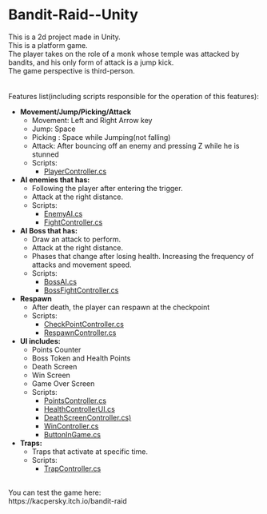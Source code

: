 # Bandit-Raid--Unity
This is a 2d project made in Unity.<br/>
This is a platform game.<br/>
The player takes on the role of a monk whose temple was attacked by bandits, and his only form of attack is a jump kick.<br/>
The game perspective is third-person.<br/>
<br/>
<br/>
Features list(including scripts responsible for the operation of this features):<br/>
- **Movement/Jump/Picking/Attack**<br/>
  - Movement: Left and Right Arrow key<br/>
  - Jump: Space
  - Picking : Space while Jumping(not falling)
  - Attack: After bouncing off an enemy and pressing Z while he is stunned
  - Scripts: 
    - [PlayerController.cs](https://github.com/KacperSkyKS/Bandit-Raid--Unity/tree/main/Assets/Scripts/Controllers/PlayerController.cs) <br/>
- **AI enemies that has:** <br/>
  - Following the player after entering the trigger.<br/>
  - Attack at the right distance. <br/>
  - Scripts:
    - [EnemyAI.cs](https://github.com/KacperSkyKS/Bandit-Raid--Unity/tree/main/Assets/Scripts/EnemiesAI/Bandit/EnemyAI.cs) <br/>
    - [FightController.cs](https://github.com/KacperSkyKS/Bandit-Raid--Unity/tree/main/Assets/Scripts/Controllers/FightController.cs)<br/>
- **AI Boss that has:** <br/>
  - Draw an attack to perform.<br/>
  - Attack at the right distance. <br/>
  - Phases that change after losing health. Increasing the frequency of attacks and movement speed.
  - Scripts: 
    - [BossAI.cs](https://github.com/KacperSkyKS/Bandit-Raid--Unity/tree/main/Scripts/EnemiesAI/Boss) <br/>
    - [BossFightController.cs](https://github.com/KacperSkyKS/Bandit-Raid--Unity/tree/main/Assets/Scripts/Controllers/BossFightController.cs)<br/>
- **Respawn**
  - After death, the player can respawn at the checkpoint
  - Scripts:
    - [CheckPointController.cs](https://github.com/KacperSkyKS/Bandit-Raid--Unity/tree/main/Assets/Scripts/Controllers/CheckPointController.cs)<br/>
    - [RespawnController.cs](https://github.com/KacperSkyKS/Bandit-Raid--Unity/tree/main/Assets/Scripts/Controllers/RespawnController.cs)<br/>
- **UI includes:** <br/>
  - Points Counter
  - Boss Token and Health Points
  - Death Screen
  - Win Screen
  - Game Over Screen
  - Scripts:
    - [PointsController.cs](https://github.com/KacperSkyKS/Bandit-Raid--Unity/tree/main/Assets/Scripts/Controllers/PointsController.cs)<br/>
    - [HealthControllerUI.cs](https://github.com/KacperSkyKS/Bandit-Raid--Unity/tree/main/Assets/Scripts/Controllers/HealthControllerUI.cs)<br/>
    - [DeathScreenController.cs)](https://github.com/KacperSkyKS/Bandit-Raid--Unity/tree/main/Assets/Scripts/Controllers/DeathScreenController.cs)<br/>
    - [WinController.cs](https://github.com/KacperSkyKS/Bandit-Raid--Unity/tree/main/Assets/Scripts/Controllers/WinController.cs)<br/>
    - [ButtonInGame.cs](https://github.com/KacperSkyKS/Bandit-Raid--Unity/tree/main/Assets/Scripts/Controllers/ButtonInGameController.cs)<br/>
- **Traps:**<br/>
  - Traps that activate at specific time.
  - Scripts:
    - [TrapController.cs](https://github.com/KacperSkyKS/Bandit-Raid--Unity/tree/main/Assets/Scripts/Controllers/TrapController.cs)<br/> 
<br/>
You can test the game here:<br/>
https://kacpersky.itch.io/bandit-raid
